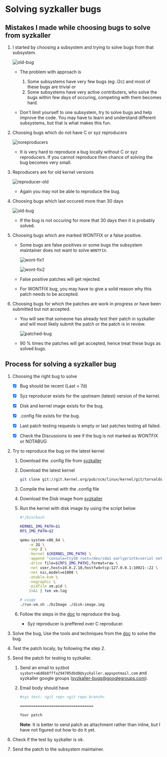 # Solving syzkaller bugs 

## Mistakes I made while choosing bugs to solve from syzkaller

1.  I started by choosing a subsystem and trying to solve bugs from that subsystem. 

    ![old-bug](assets/old-bug.png)

    -   The problem with approach is
        1.  Some subsystems have very few bugs (eg: i2c) and most of these bugs are trivial or 
        2.  Some subsystems have very active contributers, who solve the bugs within few days of occuring,
            competing with them becomes hard. 

    -   Don't limit yourself to one subsystem, try to solve bugs and help improve the code. 
        You may have to learn and understand different subsystems, but that is what makes this fun. 

1.  Choosing bugs which do not have C or syz reproducers 

    ![noreproducers](assets/noreproducers.png)

    -   It is very hard to reproduce a bug locally without C or syz reproducers. 
        If you cannot reproduce then chance of solving the bug becomes very small. 

1.  Reproducers are for old kernel versions 

    ![reproducer-old](assets/reproducer-old.png)

    -   Again you may not be able to reproduce the bug. 

1.  Choosing bugs which last occured more than 30 days 

    ![old-bug](assets/old-bug.png)

    -   If the bug is not occuring for more that 30 days then it is probably solved. 

1.  Choosing bugs which are marked WONTFIX or a false positive. 

    -   Some bugs are false positives or some bugs the subsystem maintainer does not want to solve `WONTFIX`. 
        
        ![wont-fix1](assets/wontfix1.png)
        
        ![wont-fix2](assets/wontfix2.png)

    -   False positive patches will get rejected. 
    -   For WONTFIX bug, you may have to give a solid reason why this patch needs to be accepted. 

1.  Choosing bugs for which the patches are work in progress or have been submitted but not accepted. 

    -   You will see that someone has already test their patch in syzkaller and will most likely 
        submit the patch or the patch is in review. 
        
        ![patched-bug](assets/patched-bug.png)

    -   90 % times the patches will get accepted, hence treat these bugs as solved bugs. 


## Process for solving a syzkaller bug 

1.  Choosing the right bug to solve 
    -   [X] Bug should be recent (Last < 7d)
    -   [X] Syz reproducer exists for the upstream (latest) version of the kernel. 
    -   [X] Disk and kernel image exists for the bug. 
    -   [X] .config file exists for the bug. 
    -   [X] Last patch testing requests is empty or last patches testing all failed. 
    -   [X] Check the Discussions to see if the bug is not marked as WONTFIX or NOTABUG 


2.  Try to reproduce the bug on the latest kernel 
    1.  Download the .config file from [syzkaller](https://syzkaller.appspot.com)
    1.  Download the latest kernel 
        ```sh
        git clone git://git.kernel.org/pub/scm/linux/kernel/git/torvalds/linux.git -b master
        ```
    1.  Compile the kernel with the .config file
    1.  Download the Disk image from [syzkaller](https://syzkaller.appspot.com)
    1.  Run the kernel with disk image by using the script below 

        ```sh
        #!/bin/bash

        KERNEL_IMG_PATH=$1
        RFS_IMG_PATH=$2

        qemu-system-x86_64 \
            -m 2G \
            -smp 2 \
            -kernel ${KERNEL_IMG_PATH} \
            -append "console=ttyS0 root=/dev/sda1 earlyprintk=serial net.ifnames=0 nokaslr" \
            -drive file=${RFS_IMG_PATH},format=raw \
            -net user,host=10.0.2.10,hostfwd=tcp:127.0.0.1:10021-:22 \
            -net nic,model=e1000 \
            -enable-kvm \
            -nographic \
            -pidfile vm.pid \
            2>&1 | tee vm.log
        ```

        ```sh
        # usage 
        ./run-vm.sh ./bzImage ./disk-image.img
        ```
    1.  Follow the steps in the [doc](./Reproducing-bugs-from-syzkaller.md) to reproduce the bug. 

        -   Syz reproducer is preffered over C reproducer. 


3.  Solve the bug, Use the tools and techniques from the [doc](./Tools-and-Techniques-to-Debug-an-Linux-System.md) 
    to solve the bug. 


4.  Test the patch localy, by following the step 2. 

5.  Send the patch for testing to syzkaller. 
    1.  Send an email to syzbot `syzbot+a6d6b8fffa294705dbd8@syzkaller.appspotmail.com` and syzkaller google groups (syzkaller-bugs@googlegroups.com). 
    1.  Email body should have 
        ```sh
        #syz test: <git rep> <git repo branch>

        =================================

        Your patch 

        ```

        **Note**: It is better to send patch as attachment rather than inline, but I have not figured out how to do it yet. 

6.  Check if the test by syzkaller is ok.

7.  Send the patch to the subsystem maintainer.